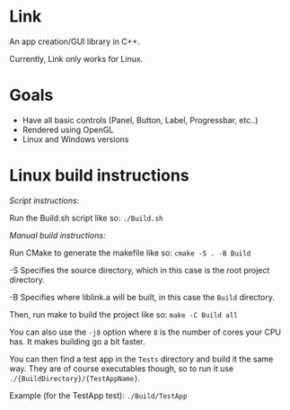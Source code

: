 # Link
An app creation/GUI library in C++.

Currently, Link only works for Linux.

# Goals
* Have all basic controls (Panel, Button, Label, Progressbar, etc..)
* Rendered using OpenGL
* Linux and Windows versions

# Linux build instructions
*Script instructions:*

Run the Build.sh script like so: ```./Build.sh```

*Manual build instructions:*

Run CMake to generate the makefile like so: ```cmake -S . -B Build```

-S Specifies the source directory, which in this case is the root project directory.

-B Specifies where liblink.a will be built, in this case the ```Build``` directory.

Then, run make to build the project like so: ```make -C Build all```

You can also use the ```-j8``` option where ```8``` is the number of cores your CPU has. It makes building go a bit faster.

You can then find a test app in the ```Tests``` directory and build it the same way. They are of course executables though, so to run it use ```./{BuildDirectory}/{TestAppName}```. 

Example (for the TestApp test): ```./Build/TestApp```
